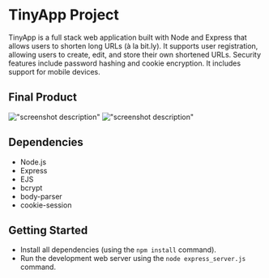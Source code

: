 # TinyApp Project

TinyApp is a full stack web application built with Node and Express that allows users to shorten long URLs (à la bit.ly). It supports user registration, allowing users to create, edit, and store their own shortened URLs. Security features include password hashing and cookie encryption. It includes support for mobile devices.

## Final Product

!["screenshot description"](#)
!["screenshot description"](#)

## Dependencies

- Node.js
- Express
- EJS
- bcrypt
- body-parser
- cookie-session

## Getting Started

- Install all dependencies (using the `npm install` command).
- Run the development web server using the `node express_server.js` command.